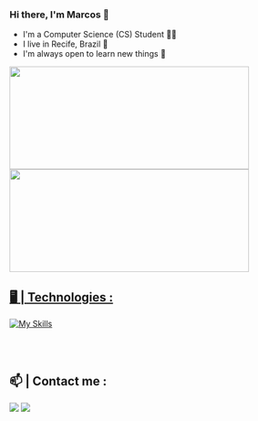 ### Hi there, I'm Marcos 👋
 - I'm a Computer Science (CS) Student 👨‍💻
 - I live in Recife, Brazil 📍
 - I'm always open to learn new things 🎯


<div align="left">
  <a href="https://github.com/MarcosvBueno">
  <img height="180em" width="420px" src="https://github-readme-stats.vercel.app/api?username=MarcosvBueno&show_icons=true&theme=holi&include_all_commits=true&count_private=true"/>
  <img height="180em" width="420px" src="https://github-readme-stats.vercel.app/api/top-langs/?username=MarcosvBueno&layout=compact&langs_count=7&theme=holi"/>
</div>
  
## 🖥 | Technologies :
  
[![My Skills](https://skillicons.dev/icons?i=next,react,tailwind,nodejs,docker,prisma,aws,firebase,ts,js,html,css,git)](https://skillicons.dev)
  
  <br></br>
## 📫 | Contact me :
<div>
 <a href = "mailto:mvbueno07@gmail.com"><img src="https://img.shields.io/badge/-Gmail-%23333?style=for-the-badge&logo=gmail&logoColor=white" target="_blank"></a>
  <a href="https://www.linkedin.com/in/marcos-bueno-984275237" target="_blank"><img src="https://img.shields.io/badge/-LinkedIn-%230077B5?style=for-the-badge&logo=linkedin&logoColor=white" target="_blank"></a>
 
</div>
